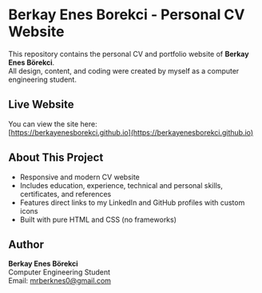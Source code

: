 # Berkay Enes Borekci - Personal CV Website

This repository contains the personal CV and portfolio website of **Berkay Enes Börekci**.  
All design, content, and coding were created by myself as a computer engineering student.

## Live Website
You can view the site here:  
[https://berkayenesborekci.github.io](https://berkayenesborekci.github.io)

## About This Project
- Responsive and modern CV website
- Includes education, experience, technical and personal skills, certificates, and references
- Features direct links to my LinkedIn and GitHub profiles with custom icons
- Built with pure HTML and CSS (no frameworks)

## Author
**Berkay Enes Börekci**  
Computer Engineering Student  
Email: mrberknes0@gmail.com

